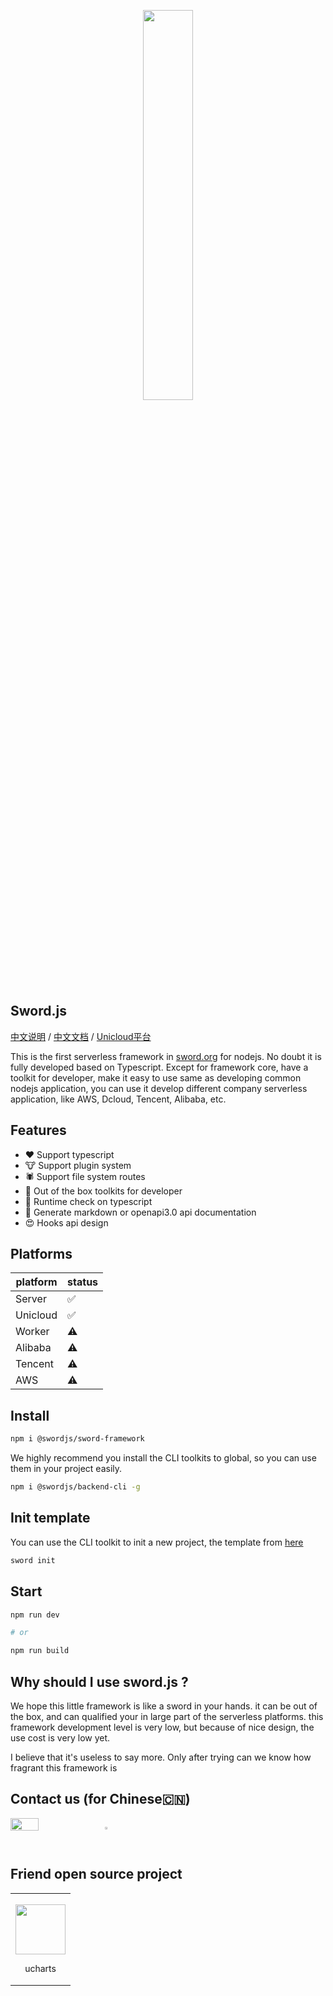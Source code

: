 <p align="center">
<img width="40%" src="https://static.yinzhuoei.com/typecho/2022/02/17/048881447338917/WX20220217-212200-removebg-preview.png"/>
</p>


## Sword.js


[中文说明](https://github.com/swordCodePractice/sword-framework/tree/master/docs/README-CN.md) / [中文文档](https://www.yuque.com/mlgrgm/lrf0ra/af4ngt) / [Unicloud平台](https://github.com/swordCodePractice/sword-framework/tree/master/docs/READEME-DCLOUD-CN.md)


This is the first serverless framework in [sword.org](https://github.com/swordCodePractice) for nodejs. No doubt it is fully developed based on Typescript. Except for framework core, have a toolkit for developer, make it easy to use same as developing common nodejs application, you can use it develop different company serverless application, like AWS, Dcloud, Tencent, Alibaba, etc.

## Features

- ❤️ Support typescript
- 🐮 Support plugin system
- 🕷️ Support file system routes
- 🥷 Out of the box toolkits for developer
- 📖 Runtime check on typescript
- 📃 Generate markdown or openapi3.0 api documentation
- 😍 Hooks api design

## Platforms

| platform     | status |
| -------- | ---- |
| Server   | ✅   |
| Unicloud |  ✅ |
| Worker    | ⚠️   |
| Alibaba   | ⚠️   |
| Tencent   | ⚠️   |
| AWS      | ⚠️   |

## Install

```bash
npm i @swordjs/sword-framework
```
We highly recommend you install the CLI toolkits to global, so you can use them in your project easily.

```bash
npm i @swordjs/backend-cli -g
```
## Init template

You can use the CLI toolkit to init a new project, the template from [here](https://github.com/swordCodePractice/sword-framework/tree/master/example)

```bash
sword init
```


## Start

```bash
npm run dev

# or

npm run build
```

## Why should I use sword.js ?

We hope this little framework is like a sword in your hands. it can be out of the box, and can qualified your in large part of the serverless platforms. this framework development level is very low, but because of nice design, the use cost is very low yet.

I believe that it's useless to say more. Only after trying can we know how fragrant this framework is

## Contact us (for Chinese🇨🇳)

<div style="display: flex;justify-content: flex-start;">

<img width="30%" src="https://vkceyugu.cdn.bspapp.com/VKCEYUGU-c7e81452-9d28-4486-bedc-5dbf7c8386a5/6f5b6587-8efe-400f-8fcb-f277892a9854.png" />

<img width="32%" src="https://vkceyugu.cdn.bspapp.com/VKCEYUGU-c7e81452-9d28-4486-bedc-5dbf7c8386a5/309debe7-7f2a-47ae-a415-875e5b1f4922.jpg"></img>

</div>

## Friend open source project

<table><tbody>
      <tr><td style="text-align: center;"><a target="_blank" href="https://ext.dcloud.net.cn/plugin?id=271"><img width="80px" style="margin-top: 15px;" src="https://vkceyugu.cdn.bspapp.com/VKCEYUGU-c7e81452-9d28-4486-bedc-5dbf7c8386a5/7ede4b51-1574-49b9-a84d-0ad8b8bf65a8.jpeg"></a>
      <p style="font-size: 14px;">ucharts</p>
      </td>
</tr></tbody>
</table>
